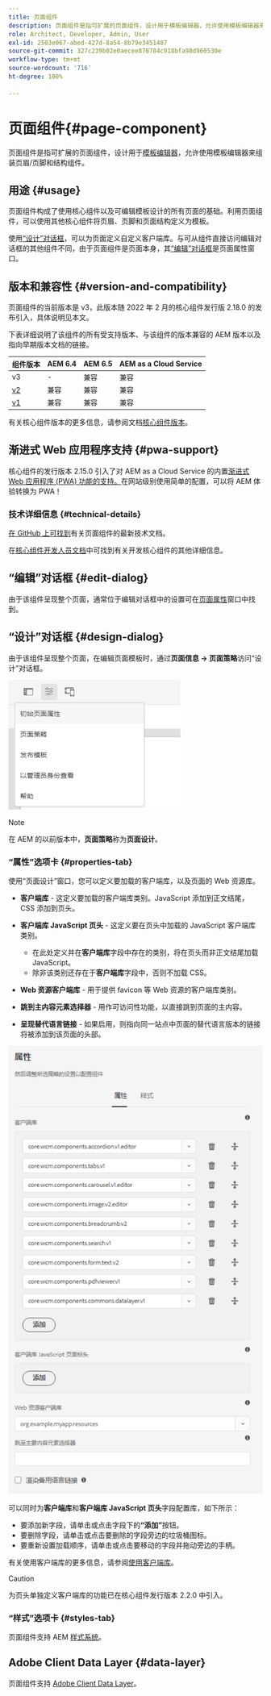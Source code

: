 ```yaml
---
title: 页面组件
description: 页面组件是指可扩展的页面组件，设计用于模板编辑器，允许使用模板编辑器来组装页眉/页脚和结构组件。
role: Architect, Developer, Admin, User
exl-id: 2503e067-abed-427d-8a54-8b79e3451487
source-git-commit: 327c239b02e0aecee878784c918bfa98d960530e
workflow-type: tm+mt
source-wordcount: '716'
ht-degree: 100%

---
```


# 页面组件{#page-component}

页面组件是指可扩展的页面组件，设计用于[模板编辑器](https://experienceleague.adobe.com/docs/experience-manager-cloud-service/sites/authoring/features/templates.html)，允许使用模板编辑器来组装页眉/页脚和结构组件。

## 用途 {#usage}

页面组件构成了使用核心组件以及可编辑模板设计的所有页面的基础。利用页面组件，可以使用其他核心组件将页眉、页脚和页面结构定义为模板。

使用[“设计”对话框](#design-dialog)，可以为页面定义自定义客户端库。与可从组件直接访问编辑对话框的其他组件不同，由于页面组件是页面本身，其[“编辑”对话框](#edit-dialog)是页面属性窗口。

## 版本和兼容性 {#version-and-compatibility}

页面组件的当前版本是 v3，此版本随 2022 年 2 月的核心组件发行版 2.18.0 的发布引入，具体说明见本文。

下表详细说明了该组件的所有受支持版本、与该组件的版本兼容的 AEM 版本以及指向早期版本文档的链接。

| 组件版本 | AEM 6.4 | AEM 6.5 | AEM as a Cloud Service |
|---|---|---|---|
| v3 | - | 兼容 | 兼容 |
| [v2](v2/page.md) | 兼容 | 兼容 | 兼容 |
| [v1](v1/page-v1.md) | 兼容 | 兼容 | 兼容 |

有关核心组件版本的更多信息，请参阅文档[核心组件版本](/help/versions.md)。

## 渐进式 Web 应用程序支持 {#pwa-support}

核心组件的发行版本 2.15.0 引入了对 AEM as a Cloud Service 的内置[渐进式 Web 应用程序 (PWA) 功能的支持。](https://experienceleague.adobe.com/docs/experience-manager-cloud-service/sites/authoring/features/enable-pwa.html)在网站级别使用简单的配置，可以将 AEM 体验转换为 PWA！

### 技术详细信息 {#technical-details}

[在 GitHub 上可找到](https://adobe.com/go/aem_cmp_tech_page_v3_cn)有关页面组件的最新技术文档。

在[核心组件开发人员文档](/help/developing/overview.md)中可找到有关开发核心组件的其他详细信息。

## “编辑”对话框 {#edit-dialog}

由于该组件呈现整个页面，通常位于编辑对话框中的设置可在[页面属性](https://experienceleague.adobe.com/docs/experience-manager-cloud-service/sites/authoring/fundamentals/page-properties.html)窗口中找到。

## “设计”对话框 {#design-dialog}

由于该组件呈现整个页面，在编辑页面模板时，通过&#x200B;**页面信息 -> 页面策略**&#x200B;访问“设计”对话框。

![页面策略](/help/assets/page-policy.png)

>[!NOTE]
>
>在 AEM 的以前版本中，**页面策略**&#x200B;称为&#x200B;**页面设计**。

### “属性”选项卡 {#properties-tab}

使用“页面设计”窗口，您可以定义要加载的客户端库，以及页面的 Web 资源库。

* **客户端库** - 这定义要加载的客户端库类别。JavaScript 添加到正文结尾，CSS 添加到页头。
* **客户端库 JavaScript 页头** - 这定义要在页头中加载的 JavaScript 客户端库类别。
   * 在此处定义并在&#x200B;**客户端库**&#x200B;字段中存在的类别，将在页头而非正文结尾加载 JavaScript。
   * 除非该类别还存在于&#x200B;**客户端库**&#x200B;字段中，否则不加载 CSS。

* **Web 资源客户端库** - 用于提供 favicon 等 Web 资源的客户端库类别。

* **跳到主内容元素选择器** - 用作可访问性功能，以直接跳到页面的主内容。

* **呈现替代语言链接** - 如果启用，则指向同一站点中页面的替代语言版本的链接将被添加到该页面的头部。

![页面组件设计对话框](/help/assets/page-design.png)

可以同时为&#x200B;**客户端库**&#x200B;和&#x200B;**客户端库 JavaScript 页头**&#x200B;字段配置库，如下所示：

* 要添加新字段，请单击或点击字段下的&#x200B;**“添加”**&#x200B;按钮。
* 要删除字段，请单击或点击要删除的字段旁边的垃圾桶图标。
* 要重新设置加载顺序，请单击或点击要移动的字段并拖动旁边的手柄。

有关使用客户端库的更多信息，请参阅[使用客户端库](https://helpx.adobe.com/cn/experience-manager/6-5/sites/developing/using/clientlibs.html)。

>[!CAUTION]
>
>为页头单独定义客户端库的功能已在核心组件发行版本 2.2.0 中引入。

### “样式”选项卡 {#styles-tab}

页面组件支持 AEM [样式系统](/help/get-started/authoring.md#component-styling)。

## Adobe Client Data Layer {#data-layer}

页面组件支持 [Adobe Client Data Layer](/help/developing/data-layer/overview.md)。
